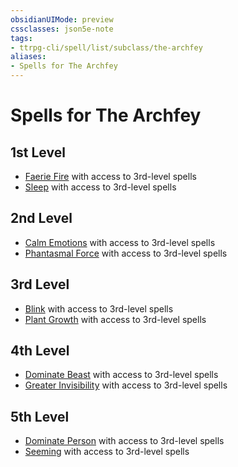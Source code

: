 ```yaml
---
obsidianUIMode: preview
cssclasses: json5e-note
tags:
- ttrpg-cli/spell/list/subclass/the-archfey
aliases:
- Spells for The Archfey
---
```

# Spells for The Archfey

## 1st Level

- [Faerie Fire](/3-Mechanics/CLI/Compendium/spells/faerie-fire.md "PHB") with access to 3rd-level spells
- [Sleep](/3-Mechanics/CLI/Compendium/spells/sleep.md "PHB") with access to 3rd-level spells

## 2nd Level

- [Calm Emotions](/3-Mechanics/CLI/Compendium/spells/calm-emotions.md "PHB") with access to 3rd-level spells
- [Phantasmal Force](/3-Mechanics/CLI/Compendium/spells/phantasmal-force.md "PHB") with access to 3rd-level spells

## 3rd Level

- [Blink](/3-Mechanics/CLI/Compendium/spells/blink.md "PHB") with access to 3rd-level spells
- [Plant Growth](/3-Mechanics/CLI/Compendium/spells/plant-growth.md "PHB") with access to 3rd-level spells

## 4th Level

- [Dominate Beast](/3-Mechanics/CLI/Compendium/spells/dominate-beast.md "PHB") with access to 3rd-level spells
- [Greater Invisibility](/3-Mechanics/CLI/Compendium/spells/greater-invisibility.md "PHB") with access to 3rd-level spells

## 5th Level

- [Dominate Person](/3-Mechanics/CLI/Compendium/spells/dominate-person.md "PHB") with access to 3rd-level spells
- [Seeming](/3-Mechanics/CLI/Compendium/spells/seeming.md "PHB") with access to 3rd-level spells